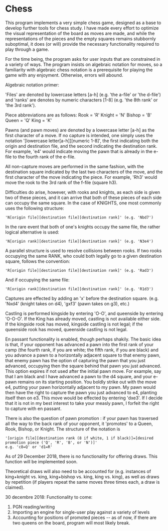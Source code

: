 # Chess
This program implements a very simple chess game, designed as a base to develop further tools for chess study. I have made
every effort to optimize the visual representation of the board as moves are made, and while the representations of the pieces
and the empty squares remains stubbornly suboptimal, it does (or will) provide the necessary functionality required to play
through a game.

For the time being, the program asks for user inputs that are constrained in a variety of ways. The program insists on algebraic
notation for moves, so a familiarity with algebraic chess notation is a prerequisite for playing the game with any enjoyment.
Otherwise, errors will abound.

Algebraic notation primer:

'Files' are denoted by lowercase letters [a-h] (e.g. 'the a-file' or 'the d-file') and 'ranks' are denotes by numeric characters
[1-8] (e.g. 'the 8th rank' or 'the 3rd rank').

Piece abbreviations are as follows:
Rook = 'R'
Knight = 'N'
Bishop = 'B'
Queen = 'Q'
King = 'K'

Pawns (and pawn moves) are denoted by a lowercase letter [a-h] as the first character of a move. If no capture is intended,
one simply uses the notation '[lowercase letter[a-h]][numeric 1-8]', the first indicating both the origin and destination file,
and the second indicating the destination rank. For example, 'e4' would indicate moving the pawn that is already in the e-file
to the fourth rank of the e-file.

All non-capture moves are performed in the same fashion, with the destination square indicated by the last two characters of 
the move, and the first character of the move indicating the piece. For example, 'Rh3' would move the rook to the 3rd rank
of the f-file (square h3).

Difficulties do arise, however, with rooks and knights, as each side is given two of these pieces, and it can arrive that both
of these pieces of each side can occupy the same square. In the case of KNIGHTS, one most commonly uses the following structure:
    
    'N[origin file][destination file][destination rank]' (e.g. 'Nbd7')

In the rare event that both of one's knights occupy the same file, the rather logical alternative is used:

    'N[origin rank][destination file][destination rank]' (e.g. 'N3e4')
  
A parallel structure is used to resolve collisions between rooks. If two rooks occupying the same RANK, who could both legally
go to a given destination square, follows the convention:

    'R[origin file][destination file][destination rank]' (e.g. 'Rad3')

And if occupying the same file:

    'R[origin rank][destination file][destination rank]' (e.g. 'R1d3')
    
Captures are effected by adding an 'x' before the destination square. (e.g. 'Nxd4' (knight takes on d4), 'gxf3' (pawn takes on
g3), etc.)

Castling is performed kingside by entering 'O-O', and queenside by entering 'O-O-O'. If the King has already moved, castling is
not available either side. If the kingside rook has moved, kingside castling is not legal; if the queenside rook has moved,
queenside castling is not legal.

En passant functionality is enabled, though perhaps shakily. The basic idea is that, if your opponent has advanced a pawn into 
the first rank of your camp (the fourth rank, if you are white; the fifth rank, if you are black) and you advance a pawn to
a horizontally adjacent square to that enemy pawn, that enemy pawn has the option of capturing the pawn that you just advanced, 
occupying then the square behind that pawn you just advanced. This option expires if not used after the initial pawn move. For 
example, say that I am black and I have advanced a pawn to the d4 square, and your e-pawn remains on its starting position. You 
boldly strike out with the move e4, putting your pawn horizontally adjacent to my pawn. My pawn would then have the right to 
capture the pawn you just advanced to e4, planting itself then on e3. This move would be effected by entering 'dxe3'. If I 
decide that it is not in my best interest to take your measly pawn, I forfeit the right to capture with en passant.

There is also the question of pawn promotion : if your pawn has traversed all the way to the back rank of your opponent, it
'promotes' to a Queen, Rook, Bishop, or Knight. The structure of the notation is

    '[origin file][destination rank (8 if white, 1 if black)]=[desired promotion piece ('Q', 'R', 'B', or 'N')]'
    e.g. 'c8=Q' or 'd1=R'

As of 29 December 2018, there is no functionality for offering draws. This function will be implemented soon.

Theoretical draws will also need to be accounted for (e.g. instances of king+knight vs. king, king+bishop vs. king, king vs. king), as well as draws by repetition (if players repeat the same moves three times each, a draw is claimed).

30 decembre 2018:
Functionality to come:

1. PGN reading/writing
2. Importing an engine for single-user play against a variety of levels
3. Accounting for positions of promoted pieces -- as of now, if there are two queens on the board, program will most likely break.
